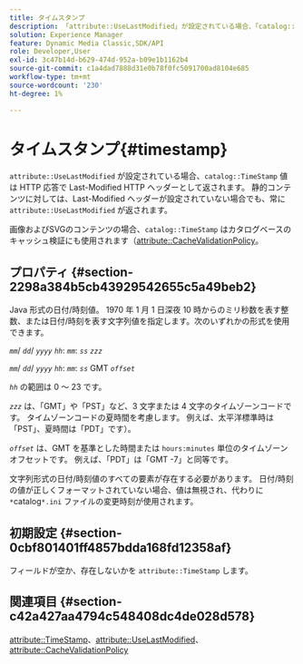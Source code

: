 ```yaml
---
title: タイムスタンプ
description: 「attribute::UseLastModified」が設定されている場合、「catalog::TimeStamp」の値が HTTP 応答で Last-Modified HTTP ヘッダーとして返されます。 「attribute::UseLastModified」が設定されていない場合でも、Last-Modified ヘッダーは常に静的コンテンツに対して返されます。
solution: Experience Manager
feature: Dynamic Media Classic,SDK/API
role: Developer,User
exl-id: 3c47b14d-b629-474d-952a-b09e1b1162b4
source-git-commit: c1a4dad7888d31e0b78f0fc5091700ad8104e685
workflow-type: tm+mt
source-wordcount: '230'
ht-degree: 1%

---
```


# タイムスタンプ{#timestamp}

`attribute::UseLastModified` が設定されている場合、`catalog::TimeStamp` 値は HTTP 応答で Last-Modified HTTP ヘッダーとして返されます。 静的コンテンツに対しては、Last-Modified ヘッダーが設定されていない場合でも、常に `attribute::UseLastModified` が返されます。

画像およびSVGのコンテンツの場合、`catalog::TimeStamp` はカタログベースのキャッシュ検証にも使用されます（[attribute::CacheValidationPolicy](/help/aem-is-ir-api/is-api/image-catalog/image-serving-api-ref/c-image-catalog-reference/c-attributes-reference/r-cachevalidationpolicy.md)。

## プロパティ {#section-2298a384b5cb43929542655c5a49beb2}

Java 形式の日付/時刻値。 1970 年 1 月 1 日深夜 10 時からのミリ秒数を表す整数、または日付/時刻を表す文字列値を指定します。次のいずれかの形式を使用できます。

*`mm`*/ *`dd`*/ *`yyyy`* *`hh`*: *`mm`*: *`ss`* *`zzz`*

*`mm`*/ *`dd`*/ *`yyyy`* *`hh`*: *`mm`*: *`ss`* GMT *`offset`*

*`hh`* の範囲は 0 ～ 23 です。

*`zzz`* は、「GMT」や「PST」など、3 文字または 4 文字のタイムゾーンコードです。 タイムゾーンコードの夏時間を考慮します。 例えば、太平洋標準時は「PST」、夏時間は「PDT」です）。

*`offset`* は、GMT を基準とした時間または `hours:minutes` 単位のタイムゾーンオフセットです。 例えば、「PDT」は「GMT -7」と同等です。

文字列形式の日付/時刻値のすべての要素が存在する必要があります。 日付/時刻の値が正しくフォーマットされていない場合、値は無視され、代わりに `*`catalog`*.ini` ファイルの変更時刻が使用されます。

## 初期設定 {#section-0cbf801401ff4857bdda168fd12358af}

フィールドが空か、存在しないかを `attribute::TimeStamp` します。

## 関連項目 {#section-c42a427aa4794c548408dc4de028d578}

[attribute::TimeStamp](../../../../../../is-api/image-catalog/image-serving-api-ref/c-image-catalog-reference/c-attributes-reference/r-timestamp.md#reference-4213c599a64942ee8cb9d80696b08296)、[attribute::UseLastModified](../../../../../../is-api/image-catalog/image-serving-api-ref/c-image-catalog-reference/c-attributes-reference/r-uselastmodified.md#reference-73ecc421e6864a38aec5a4775f06b8e8)、[attribute::CacheValidationPolicy](../../../../../../is-api/image-catalog/image-serving-api-ref/c-image-catalog-reference/c-attributes-reference/r-cachevalidationpolicy.md#reference-e55e52fd749041718a9af69fa2027b57)

